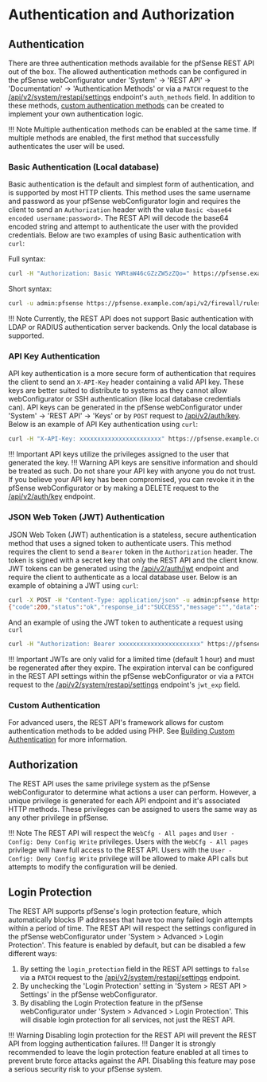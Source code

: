 # Authentication and Authorization

## Authentication

There are three authentication methods available for the pfSense REST API out of the box. The allowed authentication methods
can be configured in the pfSense webConfigurator under 'System' -> 'REST API' -> 'Documentation' -> 'Authentication Methods'
or via a `PATCH` request to the [/api/v2/system/restapi/settings](https://pfrest.org/api-docs/#/SYSTEM/patchSystemRESTAPISettingsEndpoint) 
endpoint's `auth_methods` field. In addition to these methods, [custom authentication methods](#custom-authentication) 
can be created to implement your own authentication logic.

!!! Note
    Multiple authentication methods can be enabled at the same time. If multiple methods are
    enabled, the first method that successfully authenticates the user will be used.

### Basic Authentication (Local database)

Basic authentication is the default and simplest form of authentication, and is supported by most HTTP clients. This
method uses the same username and password as your pfSense webConfigurator login and requires the client to send an
`Authorization` header with the value `Basic <base64 encoded username:password>`. The REST API will decode the base64
encoded string and attempt to authenticate the user with the provided credentials. Below are two examples of using
Basic authentication with `curl`:

Full syntax:

```bash
curl -H "Authorization: Basic YWRtaW46cGZzZW5zZQo=" https://pfsense.example.com/api/v2/firewall/rules
```

Short syntax:

```bash
curl -u admin:pfsense https://pfsense.example.com/api/v2/firewall/rules
```

!!! Note
    Currently, the REST API does not support Basic authentication with LDAP or RADIUS authentication server backends.
    Only the local database is supported.

### API Key Authentication

API key authentication is a more secure form of authentication that requires the client to send an `X-API-Key` header
containing a valid API key. These keys are better suited to distribute to systems as they cannot allow webConfigurator
or SSH authentication (like local database credentials can). API keys can be generated in the pfSense webConfigurator
under 'System' -> 'REST API' -> 'Keys' or by `POST` request to [/api/v2/auth/key](https://pfrest.org/api-docs/#/AUTH/postAuthKeyEndpoint). 
Below is an example of API Key authentication using `curl`:

```bash
curl -H "X-API-Key: xxxxxxxxxxxxxxxxxxxxxxx" https://pfsense.example.com/api/v2/firewall/rules
```

!!! Important
    API keys utilize the privileges assigned to the user that generated the key.
!!! Warning
    API keys are sensitive information and should be treated as such. Do not share your API key with anyone you do not
    trust. If you believe your API key has been compromised, you can revoke it in the pfSense webConfigurator or by
    making a DELETE request to the [/api/v2/auth/key](https://pfrest.org/api-docs/#/AUTH/deleteAuthKeyEndpoint) endpoint.

### JSON Web Token (JWT) Authentication

JSON Web Token (JWT) authentication is a stateless, secure authentication method that uses a signed token to authenticate
users. This method requires the client to send a `Bearer` token in the `Authorization` header. The token is signed with
a secret key that only the REST API and the client know. JWT tokens can be generated using the 
[/api/v2/auth/jwt](https://pfrest.org/api-docs/#/AUTH/postAuthJWTEndpoint) endpoint
and require the client to authenticate as a local database user. Below is an example of obtaining a JWT using
`curl`:

```bash
curl -X POST -H "Content-Type: application/json" -u admin:pfsense https://pfsense.example.com/api/v2/auth/jwt
{"code":200,"status":"ok","response_id":"SUCCESS","message":"","data":{"token":"xxxxxxxxxxxxxxxxxxx"}}
```

And an example of using the JWT token to authenticate a request using `curl`

```bash
curl -H "Authorization: Bearer xxxxxxxxxxxxxxxxxxxxxxx" https://pfsense.example.com/api/v2/firewall/rules
```

!!! Important
    JWTs are only valid for a limited time (default 1 hour) and must be regenerated after they expire. The expiration
    interval can be configured in the REST API settings within the pfSense webConfigurator or via a `PATCH` request to
    the [/api/v2/system/restapi/settings](https://pfrest.org/api-docs/#/SYSTEM/patchSystemRESTAPISettingsEndpoint)
    endpoint's `jwt_exp` field.

### Custom Authentication

For advanced users, the REST API's framework allows for custom authentication methods to be added using PHP. See
[Building Custom Authentication](./BUILDING_CUSTOM_AUTH_CLASSES.md) for more information.

## Authorization

The REST API uses the same privilege system as the pfSense webConfigurator to determine what actions a user can perform.
However, a unique privilege is generated for each API endpoint and it's associated HTTP methods. These privileges can
be assigned to users the same way as any other privilege in pfSense.

!!! Note
    The REST API will respect the `WebCfg - All pages` and `User - Config: Deny Config Write` privileges. Users with
    the `WebCfg - All pages` privilege will have full access to the REST API. Users with the `User - Config: Deny
    Config Write` privilege will be allowed to make API calls but attempts to modify the configuration will be denied.

## Login Protection

The REST API supports pfSense's login protection feature, which automatically blocks IP addresses that have too many
failed login attempts within a period of time. The REST API will respect the settings configured in the pfSense 
webConfigurator under 'System > Advanced > Login Protection'. This feature is enabled by default, but can be disabled a few different ways:

1. By setting the `login_protection` field in the REST API settings to `false` via a `PATCH` request to the
   [/api/v2/system/restapi/settings](https://pfrest.org/api-docs/#/SYSTEM/patchSystemRESTAPISettingsEndpoint) endpoint.
2. By unchecking the 'Login Protection' setting in 'System > REST API > Settings' in the pfSense webConfigurator.
3. By disabling the Login Protection feature in the pfSense webConfigurator under 'System > Advanced > Login Protection'. This will disable login protection for all services, not just the REST API.

!!! Warning
    Disabling login protection for the REST API will prevent the REST API from logging authentication failures.
!!! Danger
    It is strongly recommended to leave the login protection feature enabled at all times to prevent brute force attacks 
    against the API. Disabling this feature may pose a serious security risk to your pfSense system.